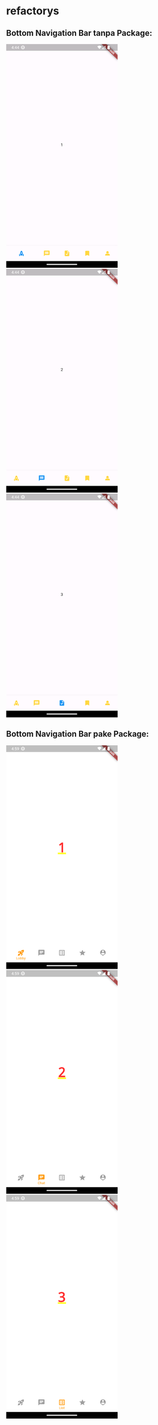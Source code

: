 # refactorys

## Bottom Navigation Bar tanpa Package: 

<img src="https://github.com/Breakrule/RefactoryS/blob/main/screenshots/default_style_flutter/Screenshot_1685508255.png" width="300" height="600" />&nbsp;<img src="https://github.com/Breakrule/RefactoryS/blob/main/screenshots/default_style_flutter/Screenshot_1685508257.png" width="300" height="600" />&nbsp;<img src="https://github.com/Breakrule/RefactoryS/blob/main/screenshots/default_style_flutter/Screenshot_1685508259.png" width="300" height="600" />

## Bottom Navigation Bar pake Package:

<img src="https://github.com/Breakrule/RefactoryS/blob/main/screenshots/package_style/Screenshot_1685509191.png" width="300" height="600" />&nbsp;<img src="https://github.com/Breakrule/RefactoryS/blob/main/screenshots/package_style/Screenshot_1685509192.png" width="300" height="600" />&nbsp;<img src="https://github.com/Breakrule/RefactoryS/blob/main/screenshots/package_style/Screenshot_1685509194.png" width="300" height="600" />
